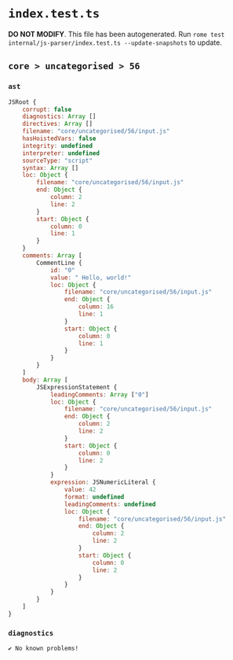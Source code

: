 # `index.test.ts`

**DO NOT MODIFY**. This file has been autogenerated. Run `rome test internal/js-parser/index.test.ts --update-snapshots` to update.

## `core > uncategorised > 56`

### `ast`

```javascript
JSRoot {
	corrupt: false
	diagnostics: Array []
	directives: Array []
	filename: "core/uncategorised/56/input.js"
	hasHoistedVars: false
	integrity: undefined
	interpreter: undefined
	sourceType: "script"
	syntax: Array []
	loc: Object {
		filename: "core/uncategorised/56/input.js"
		end: Object {
			column: 2
			line: 2
		}
		start: Object {
			column: 0
			line: 1
		}
	}
	comments: Array [
		CommentLine {
			id: "0"
			value: " Hello, world!"
			loc: Object {
				filename: "core/uncategorised/56/input.js"
				end: Object {
					column: 16
					line: 1
				}
				start: Object {
					column: 0
					line: 1
				}
			}
		}
	]
	body: Array [
		JSExpressionStatement {
			leadingComments: Array ["0"]
			loc: Object {
				filename: "core/uncategorised/56/input.js"
				end: Object {
					column: 2
					line: 2
				}
				start: Object {
					column: 0
					line: 2
				}
			}
			expression: JSNumericLiteral {
				value: 42
				format: undefined
				leadingComments: undefined
				loc: Object {
					filename: "core/uncategorised/56/input.js"
					end: Object {
						column: 2
						line: 2
					}
					start: Object {
						column: 0
						line: 2
					}
				}
			}
		}
	]
}
```

### `diagnostics`

```
✔ No known problems!

```
